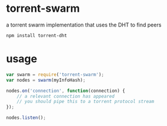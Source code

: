 # torrent-swarm

a torrent swarm implementation that uses the DHT to find peers

	npm install torrent-dht

# usage

``` js
var swarm = require('torrent-swarm');
var nodes = swarm(myInfoHash);

nodes.on('connection', function(connection) {
	// a relevant connection has appeared
	// you should pipe this to a torrent protocol stream
});

nodes.listen();
```